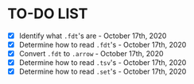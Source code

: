 # TO-DO LIST

- [x] Identify what `.fdt`'s are - October 17th, 2020 
- [x] Determine how to read `.fdt`'s - October 17th, 2020 
- [x] Convert `.fdt` to `.arrow` - October 17th, 2020 
- [x] Determine how to read `.tsv`'s - October 17th, 2020 
- [x] Determine how to read `.set`'s - October 17th, 2020 
